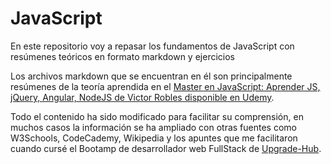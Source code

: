 # JavaScript
En este repositorio voy a repasar los fundamentos de JavaScript con resúmenes teóricos en formato markdown y ejercicios

Los archivos markdown que se encuentran en él son principalmente resúmenes de la teoría aprendida en el [Master en JavaScript: Aprender JS, jQuery, Angular, NodeJS de Victor Robles disponible en Udemy](https://www.udemy.com/course/master-en-javascript-aprender-js-jquery-angular-nodejs-y-mas/).

Todo el contenido ha sido modificado para facilitar su comprensión, en muchos casos la información se ha ampliado con otras fuentes como W3Schools, CodeCademy, Wikipedia y los apuntes que me facilitaron cuando cursé el Bootamp de desarrollador web FullStack de [Upgrade-Hub](https://pro.upgrade-hub.com/).
